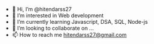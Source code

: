 - 👋 Hi, I’m @hitendarss27
- 👀 I’m interested in Web development
- 🌱 I’m currently learning Javascript, DSA, SQL, Node-js 
- 💞️ I’m looking to collaborate on ...
- 📫 How to reach me hitendarss27@gmail.com

<!---
hitendarss27/hitendarss27 is a ✨ special ✨ repository because its `README.md` (this file) appears on your GitHub profile.
You can click the Preview link to take a look at your changes.
--->
